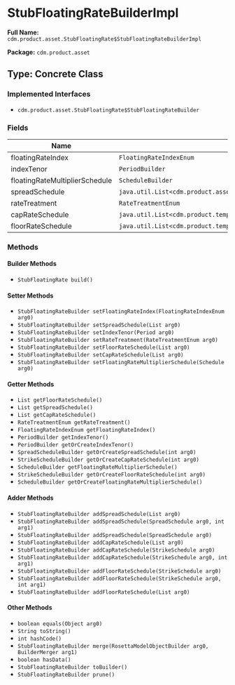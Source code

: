 # StubFloatingRateBuilderImpl

**Full Name:** `cdm.product.asset.StubFloatingRate$StubFloatingRateBuilderImpl`

**Package:** `cdm.product.asset`

## Type: Concrete Class

### Implemented Interfaces

- `cdm.product.asset.StubFloatingRate$StubFloatingRateBuilder`

### Fields

| Name | Type | Description |
|------|------|-------------|
| floatingRateIndex | `FloatingRateIndexEnum` |  |
| indexTenor | `PeriodBuilder` |  |
| floatingRateMultiplierSchedule | `ScheduleBuilder` |  |
| spreadSchedule | `java.util.List<cdm.product.asset.SpreadSchedule$SpreadScheduleBuilder>` |  |
| rateTreatment | `RateTreatmentEnum` |  |
| capRateSchedule | `java.util.List<cdm.product.template.StrikeSchedule$StrikeScheduleBuilder>` |  |
| floorRateSchedule | `java.util.List<cdm.product.template.StrikeSchedule$StrikeScheduleBuilder>` |  |

### Methods

#### Builder Methods

- `StubFloatingRate build()`

#### Setter Methods

- `StubFloatingRateBuilder setFloatingRateIndex(FloatingRateIndexEnum arg0)`
- `StubFloatingRateBuilder setSpreadSchedule(List arg0)`
- `StubFloatingRateBuilder setIndexTenor(Period arg0)`
- `StubFloatingRateBuilder setRateTreatment(RateTreatmentEnum arg0)`
- `StubFloatingRateBuilder setFloorRateSchedule(List arg0)`
- `StubFloatingRateBuilder setCapRateSchedule(List arg0)`
- `StubFloatingRateBuilder setFloatingRateMultiplierSchedule(Schedule arg0)`

#### Getter Methods

- `List getFloorRateSchedule()`
- `List getSpreadSchedule()`
- `List getCapRateSchedule()`
- `RateTreatmentEnum getRateTreatment()`
- `FloatingRateIndexEnum getFloatingRateIndex()`
- `PeriodBuilder getIndexTenor()`
- `PeriodBuilder getOrCreateIndexTenor()`
- `SpreadScheduleBuilder getOrCreateSpreadSchedule(int arg0)`
- `StrikeScheduleBuilder getOrCreateCapRateSchedule(int arg0)`
- `ScheduleBuilder getFloatingRateMultiplierSchedule()`
- `StrikeScheduleBuilder getOrCreateFloorRateSchedule(int arg0)`
- `ScheduleBuilder getOrCreateFloatingRateMultiplierSchedule()`

#### Adder Methods

- `StubFloatingRateBuilder addSpreadSchedule(List arg0)`
- `StubFloatingRateBuilder addSpreadSchedule(SpreadSchedule arg0, int arg1)`
- `StubFloatingRateBuilder addSpreadSchedule(SpreadSchedule arg0)`
- `StubFloatingRateBuilder addCapRateSchedule(List arg0)`
- `StubFloatingRateBuilder addCapRateSchedule(StrikeSchedule arg0)`
- `StubFloatingRateBuilder addCapRateSchedule(StrikeSchedule arg0, int arg1)`
- `StubFloatingRateBuilder addFloorRateSchedule(StrikeSchedule arg0)`
- `StubFloatingRateBuilder addFloorRateSchedule(StrikeSchedule arg0, int arg1)`
- `StubFloatingRateBuilder addFloorRateSchedule(List arg0)`

#### Other Methods

- `boolean equals(Object arg0)`
- `String toString()`
- `int hashCode()`
- `StubFloatingRateBuilder merge(RosettaModelObjectBuilder arg0, BuilderMerger arg1)`
- `boolean hasData()`
- `StubFloatingRateBuilder toBuilder()`
- `StubFloatingRateBuilder prune()`

